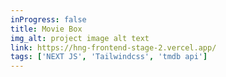 ```yaml
---
inProgress: false
title: Movie Box
img_alt: project image alt text
link: https://hng-frontend-stage-2.vercel.app/
tags: ['NEXT JS', 'Tailwindcss', 'tmdb api']
---
```

